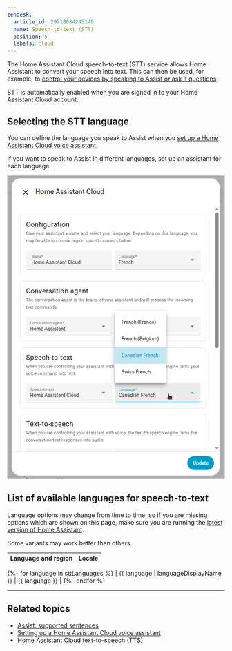 ```yaml
---
zendesk:
  article_id: 29718084245149
  name: Speech-to-text (STT)
  position: 5
  labels: cloud
---
```


The Home Assistant Cloud speech-to-text (STT) service allows Home Assistant to convert your speech into text. This can then be used, for example, to [control your devices by speaking to Assist or ask it questions](https://www.home-assistant.io/voice_control/builtin_sentences/).

STT is automatically enabled when you are signed in to your Home Assistant Cloud account.

## Selecting the STT language

You can define the language you speak to Assist when you [set up a Home Assistant Cloud voice assistant](https://www.home-assistant.io/voice_control/voice_remote_cloud_assistant/).

If you want to speak to Assist in different languages, set up an assistant for each language.

  ![STT language selector in voice assistant dialog](/static/img/cloud/ha-cloud-stt.png)

## List of available languages for speech-to-text

Language options may change from time to time, so if you are missing options which are shown on this page, make sure you are running the [latest version of Home Assistant](https://www.home-assistant.io/latest-release-notes/).

Some variants may work better than others.

| **Language and region** | **Locale** |
| :---------------------- | :--------- |

{%- for language in sttLanguages %}
| {{ language | languageDisplayName }} | {{ language }} |
{%- endfor %}

---

## Related topics

- [Assist: supported sentences](https://www.home-assistant.io/voice_control/builtin_sentences/)
- [Setting up a Home Assistant Cloud voice assistant](https://www.home-assistant.io/voice_control/voice_remote_cloud_assistant/)
- [Home Assistant Cloud text-to-speech (TTS)](/hc/en-us/articles/25619386304541)